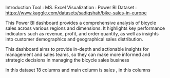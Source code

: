 Introduction
Tool : MS. Excel 
Visualization : Power BI
Dataset : https://www.kaggle.com/datasets/sadiqshah/bike-sales-in-europe

This Power BI dashboard provides a comprehensive analysis of bicycle sales across various regions and dimensions. 
It highlights key performance indicators such as revenue, profit, and order quantity, as well as insights into customer demographics and geographical sales distribution.

This dashboard aims to provide in-depth and actionable insights for management and sales teams, so they can make more informed and strategic decisions in managing the bicycle sales business

In this dataset 18 columns and main column is sales , in this columns
